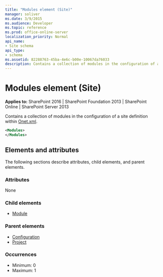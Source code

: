 ```yaml
---
title: "Modules element (Site)"
manager: soliver
ms.date: 3/9/2015
ms.audience: Developer
ms.topic: reference
ms.prod: office-online-server
localization_priority: Normal
api_name:
- Site schema
api_type:
- schema
ms.assetid: 82288763-45ba-4e6c-b00e-10067da76033
description: Contains a collection of modules in the configuration of a site definition within Onet.xml.
---
```


# Modules element (Site)

**Applies to:** SharePoint 2016 | SharePoint Foundation 2013 | SharePoint Online | SharePoint Server 2013
  
Contains a collection of modules in the configuration of a site definition within [Onet.xml](http://msdn.microsoft.com/library/b99d6657-d9ae-4135-a43c-c58cdfcdc6c1%28Office.15%29.aspx). 
  
```XML
<Modules>
</Modules>
```

## Elements and attributes

The following sections describe attributes, child elements, and parent elements.

### Attributes

None 
   
### Child elements

- [Module](module-element-site.md)
   
### Parent elements

- [Configuration](configuration-element-site.md)
- [Project](project-element-site.md)
   
### Occurrences

- Minimum: 0
- Maximum: 1  

<br/> 
   

